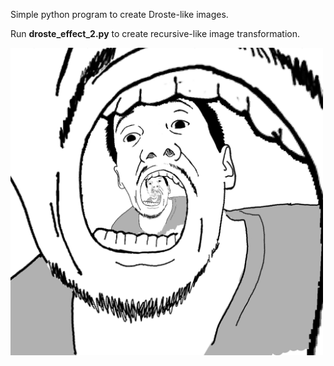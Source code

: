 Simple python program to create Droste-like images.

Run **droste_effect_2.py** to create recursive-like image transformation.

<img src="https://raw.githubusercontent.com/azer89/Droste_Generator/master/images/figure_azer.png" width="500" />

